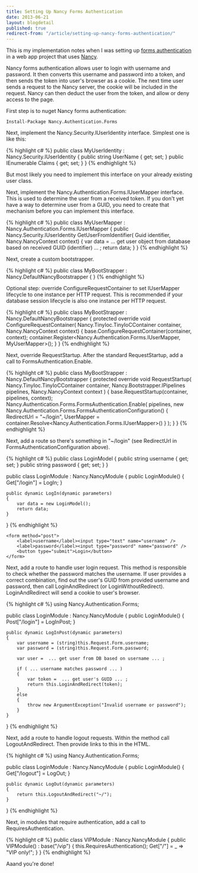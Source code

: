 ```yaml
---
title: Setting Up Nancy Forms Authentication
date: 2013-06-21
layout: blogdetail
published: true
redirect-from: "/article/setting-up-nancy-forms-authentication/"
---
```


This is my implementation notes when I was setting up [forms authentication](https://github.com/NancyFx/Nancy/wiki/Forms-Authentication) in a web app project that uses [Nancy](http://nancyfx.org/).

Nancy forms authentication allows user to login with username and password. It then converts this username and password into a token, and then sends the token into user's browser as a cookie. The next time user sends a request to the Nancy server, the cookie will be included in the request. Nancy can then deduct the user from the token, and allow or deny access to the page.

First step is to nuget Nancy forms authentication:

    Install-Package Nancy.Authentication.Forms

Next, implement the Nancy.Security.IUserIdentity interface. Simplest one is like this:

{% highlight c# %}
public class MyUserIdentity : Nancy.Security.IUserIdentity
{
    public string UserName { get; set; }
    public IEnumerable<string> Claims { get; set; }
}
{% endhighlight %}

But most likely you need to implement this interface on your already existing user class.

Next, implement the Nancy.Authentication.Forms.IUserMapper interface. This is used to determine the user from a received token. If you don't yet have a way to determine user from a GUID, you need to create that mechanism before you can implement this interface.

{% highlight c# %}
public class MyUserMapper : Nancy.Authentication.Forms.IUserMapper
{
    public Nancy.Security.IUserIdentity GetUserFromIdentifier(
        Guid identifier, Nancy.NancyContext context)
    {
        var data = ... get user object from database based on received GUID (identifier) ... ;
        return data;
    }
}
{% endhighlight %}

Next, create a custom bootstrapper.

{% highlight c# %}
public class MyBootStrapper : Nancy.DefaultNancyBootstrapper
{
}
{% endhighlight %}

Optional step: override ConfigureRequestContainer to set IUserMapper lifecycle to one instance per HTTP request. This is recommended if your database session lifecycle is also one instance per HTTP request.

{% highlight c# %}
public class MyBootStrapper : Nancy.DefaultNancyBootstrapper
{
    protected override void ConfigureRequestContainer(
        Nancy.TinyIoc.TinyIoCContainer container, Nancy.NancyContext context)
    {
        base.ConfigureRequestContainer(container, context);
        container.Register<Nancy.Authentication.Forms.IUserMapper, MyUserMapper>();
    }
}
{% endhighlight %}

Next, override RequestStartup. After the standard RequestStartup, add a call to FormsAuthentication.Enable.

{% highlight c# %}
public class MyBootStrapper : Nancy.DefaultNancyBootstrapper
{
    protected override void RequestStartup(
        Nancy.TinyIoc.TinyIoCContainer container,
        Nancy.Bootstrapper.IPipelines pipelines,
        Nancy.NancyContext context
    )
    {
        base.RequestStartup(container, pipelines, context);
        Nancy.Authentication.Forms.FormsAuthentication.Enable(
            pipelines,
            new Nancy.Authentication.Forms.FormsAuthenticationConfiguration()
            {
                RedirectUrl = "~/login",
                UserMapper = container.Resolve<Nancy.Authentication.Forms.IUserMapper>()
            }
        );
    }
}
{% endhighlight %}

Next, add a route so there's something in "~/login" (see RedirectUrl in FormsAuthenticationConfiguration above).

{% highlight c# %}
public class LoginModel
{
    public string username { get; set; }
    public string password { get; set; }
}

public class LoginModule : Nancy.NancyModule
{
    public LoginModule()
    {
        Get["/login"] = LogIn;
    }

    public dynamic LogIn(dynamic parameters)
    {
        var data = new LoginModel();
        return data;
    }
}
{% endhighlight %}

    <form method="post">
        <label>username</label><input type="text" name="username" />
        <label>password</label><input type="password" name="password" />
        <button type="submit">Login</button>
    </form>

Next, add a route to handle user login request. This method is responsible to check whether the password matches the username. If user provides a correct combination, find out the user's GUID from provided username and password, then call LoginAndRedirect (or LoginWithoutRedirect). LoginAndRedirect will send a cookie to user's browser.

{% highlight c# %}
using Nancy.Authentication.Forms;

public class LoginModule : Nancy.NancyModule
{
    public LoginModule()
    {
        Post["/login"] = LogInPost;
    }

    public dynamic LogInPost(dynamic parameters)
    {
        var username = (string)this.Request.Form.username;
        var password = (string)this.Request.Form.password;

        var user =  ... get user from DB based on username ... ;

        if ( ... username matches password ... )
        {
            var token =  ... get user's GUID ... ;
            return this.LoginAndRedirect(token);
        }
        else
        {
            throw new ArgumentException("Invalid username or password");
        }
    }
}
{% endhighlight %}

Next, add a route to handle logout requests. Within the method call LogoutAndRedirect. Then provide links to this in the HTML.

{% highlight c# %}
using Nancy.Authentication.Forms;

public class LoginModule : Nancy.NancyModule
{
    public LoginModule()
    {
        Get["/logout"] = LogOut;
    }

    public dynamic LogOut(dynamic parameters)
    {
        return this.LogoutAndRedirect("~/");
    }
}
{% endhighlight %}

Next, in modules that require authentication, add a call to RequiresAuthentication.

{% highlight c# %}
public class VIPModule : Nancy.NancyModule
{
    public VIPModule()
        : base("/vip")
    {
        this.RequiresAuthentication();
        Get["/"] = _ => "VIP only!";
    }
}
{% endhighlight %}

Aaand you're done!
